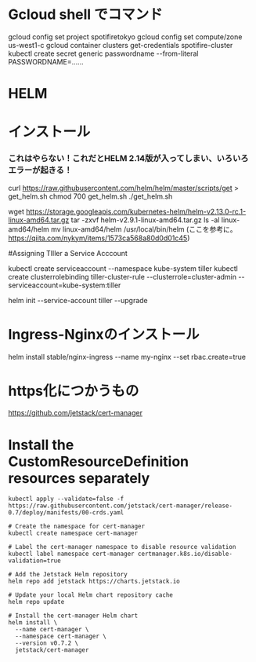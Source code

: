 # Gcloud shell でコマンド

gcloud config set project spotifiretokyo
gcloud config set compute/zone us-west1-c
gcloud container clusters get-credentials spotifire-cluster
kubectl create secret generic passwordname --from-literal PASSWORDNAME=......


# HELM 
# インストール
### これはやらない！これだとHELM 2.14版が入ってしまい、いろいろエラーが起きる！
curl https://raw.githubusercontent.com/helm/helm/master/scripts/get > get_helm.sh
chmod 700 get_helm.sh
./get_helm.sh

wget https://storage.googleapis.com/kubernetes-helm/helm-v2.13.0-rc.1-linux-amd64.tar.gz
tar -zxvf helm-v2.9.1-linux-amd64.tar.gz
ls -al linux-amd64/helm
mv linux-amd64/helm /usr/local/bin/helm
(ここを参考に。https://qiita.com/nykym/items/1573ca568a80d0d01c45)

#Assigning TIller a Service Acccount

kubectl create serviceaccount --namespace kube-system tiller
kubectl create clusterrolebinding tiller-cluster-rule --clusterrole=cluster-admin --serviceaccount=kube-system:tiller

helm init --service-account tiller --upgrade

# Ingress-Nginxのインストール
helm install stable/nginx-ingress --name my-nginx --set rbac.create=true


# https化につかうもの
https://github.com/jetstack/cert-manager


# Install the CustomResourceDefinition resources separately
    kubectl apply --validate=false -f https://raw.githubusercontent.com/jetstack/cert-manager/release-0.7/deploy/manifests/00-crds.yaml 
    
    # Create the namespace for cert-manager
    kubectl create namespace cert-manager
    
    # Label the cert-manager namespace to disable resource validation
    kubectl label namespace cert-manager certmanager.k8s.io/disable-validation=true
    
    # Add the Jetstack Helm repository
    helm repo add jetstack https://charts.jetstack.io
    
    # Update your local Helm chart repository cache
    helm repo update
    
    # Install the cert-manager Helm chart
    helm install \
      --name cert-manager \
      --namespace cert-manager \
      --version v0.7.2 \
      jetstack/cert-manager
